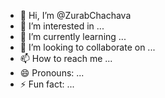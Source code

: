 - 👋 Hi, I’m @ZurabChachava
- 👀 I’m interested in ...
- 🌱 I’m currently learning ...
- 💞️ I’m looking to collaborate on ...
- 📫 How to reach me ...
- 😄 Pronouns: ...
- ⚡ Fun fact: ...

<!---
ZurabChachava/ZurabChachava is a ✨ special ✨ repository because its `README.md` (this file) appears on your GitHub profile.
You can click the Preview link to take a look at your changes.
--->
